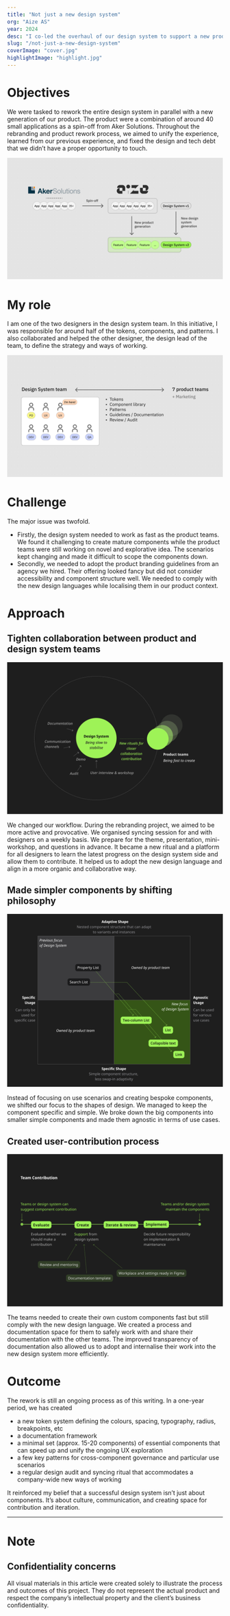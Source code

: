 ```yaml
---
title: "Not just a new design system"
org: "Aize AS"
year: 2024
desc: "I co-led the overhaul of our design system to support a new product generation, balancing fast-paced product exploration with scalable tokens and accessible components/patterns."
slug: "/not-just-a-new-design-system"
coverImage: "cover.jpg"
highlightImage: "highlight.jpg"
---
```


# Objectives

We were tasked to rework the entire design system in parallel with a new generation of our product. The product were a combination of around 40 small applications as a spin-off from Aker Solutions. Throughout the rebranding and product rework process, we aimed to unify the experience, learned from our previous experience, and fixed the design and tech debt that we didn’t have a proper opportunity to touch. 

![Slides.jpg](Slides.jpg)

# My role

I am one of the two designers in the design system team. In this initiative, I was responsible for around half of the tokens, components, and patterns. I also collaborated and helped the other designer, the design lead of the team, to define the strategy and ways of working. 

![Slides-5.jpg](Slides-5.jpg)

# Challenge

The major issue was twofold. 

- Firstly, the design system needed to work as fast as the product teams. We found it challenging to create mature components while the product teams were still working on novel and explorative idea. The scenarios kept changing and made it difficult to scope the components down.
- Secondly, we needed to adopt the product branding guidelines from an agency we hired. Their offering looked fancy but did not consider accessibility and component structure well. We needed to comply with the new design languages while localising them in our product context.

# Approach

## Tighten collaboration between product and design system teams

![image.png](image1.png)

We changed our workflow. During the rebranding project, we aimed to be more active and provocative. We organised syncing session for and with designers on a weekly basis. We prepare for the theme, presentation, mini-workshop, and questions in advance. It became a new ritual and a platform for all designers to learn the latest progress on the design system side and allow them to contribute. It helped us to adopt the new design language and align in a more organic and collaborative way.

## Made simpler components by shifting philosophy

![image.png](image2.png)

Instead of focusing on use scenarios and creating bespoke components, we shifted our focus to the shapes of design. We managed to keep the component specific and simple. We broke down the big components into smaller simple components and made them agnostic in terms of use cases. 

## Created user-contribution process

![image.png](image3.png)

The teams needed to create their own custom components fast but still comply with the new design language. We created a process and documentation space for them to safely work with and share their documentation with the other teams. The improved transparency of documentation also allowed us to adopt and internalise their work into the new design system more efficiently.

# Outcome

The rework is still an ongoing process as of this writing. In a one-year period, we has created 

- a new token system defining the colours, spacing, typography, radius, breakpoints, etc
- a documentation framework
- a minimal set (approx. 15-20 components) of essential components that can speed up and unify the ongoing UX exploration
- a few key patterns for cross-component governance and particular use scenarios
- a regular design audit and syncing ritual that accommodates a company-wide new ways of working

It reinforced my belief that a successful design system isn’t just about components. It’s about culture, communication, and creating space for contribution and iteration.

---

# Note

## Confidentiality concerns

All visual materials in this article were created solely to illustrate the process and outcomes of this project. They do not represent the actual product and respect the company’s intellectual property and the client’s business confidentiality.